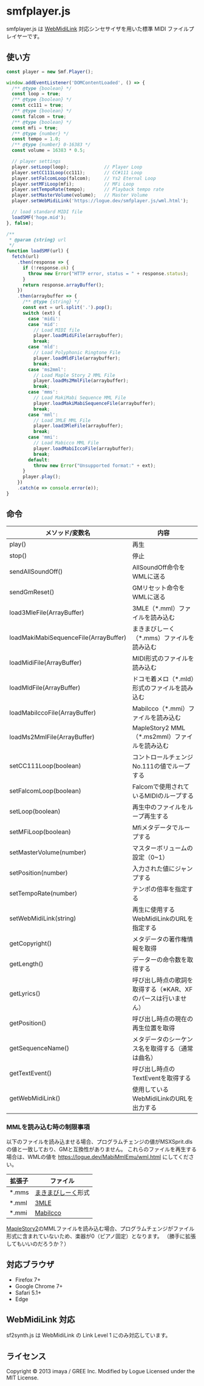 # smfplayer.js

smfplayer.js は [WebMidiLink](http://www.g200kg.com/en/docs/webmidilink/) 対応シンセサイザを用いた標準 MIDI ファイルプレイヤーです。

## 使い方

```js
const player = new Smf.Player();

window.addEventListener('DOMContentLoaded', () => {
  /** @type {boolean} */
  const loop = true;
  /** @type {boolean} */
  const cc111 = true;
  /** @type {boolean} */
  const falcom = true;
  /** @type {boolean} */
  const mfi = true;
  /** @type {number} */
  const tempo = 1.0;
  /** @type {number} 0-16383 */
  const volume = 16383 * 0.5;

  // player settings
  player.setLoop(loop);             // Player Loop
  player.setCC111Loop(cc111);       // CC#111 Loop
  player.setFalcomLoop(falcom);     // Ys2 Eternal Loop
  player.setMFiLoop(mfi);           // MFi Loop
  player.setTempoRate(tempo);       // Playback tempo rate
  player.setMasterVolume(volume);   // Master Volume
  player.setWebMidiLink('https://logue.dev/smfplayer.js/wml.html');

  // load standard MIDI file
  loadSMF('hoge.mid');
}, false);

/**
 * @param {string} url
 */
function loadSMF(url) {
  fetch(url)
    .then(response => {
      if (!response.ok) {
        throw new Error("HTTP error, status = " + response.status);
      }
      return response.arrayBuffer();
    })
    .then(arraybuffer => {
      /** @type {string} */
      const ext = url.split('.').pop();
      switch (ext) {
        case 'midi':
        case 'mid':
          // Load MIDI file
          player.loadMidiFile(arraybuffer);
          break;
        case 'mld':
          // Load Polyphonic Ringtone File
          player.loadMldFile(arraybuffer);
          break;
        case 'ms2mml':
          // Load Maple Story 2 MML File
          player.loadMs2MmlFile(arraybuffer);
          break;
        case 'mms':
          // Load MakiMabi Sequence MML File
          player.loadMakiMabiSequenceFile(arraybuffer);
          break;
        case 'mml':
          // Load 3MLE MML File
          player.load3MleFile(arraybuffer);
          break;
        case 'mmi':
          // Load Mabicco MML File
          player.loadMabiIccoFile(arraybuffer);
          break;
        default:
          throw new Error("Unsupported format:" + ext);
      }
      player.play();
    })
    .catch(e => console.error(e));
}
```

## 命令

| メソッド/変数名                        | 内容
| ------------------------------------- | ---------------------------------
| play()                                | 再生
| stop()                                | 停止
| sendAllSoundOff()                     | AllSoundOff命令をWMLに送る
| sendGmReset()                         | GMリセット命令をWMLに送る
| load3MleFile(ArrayBuffer)             | 3MLE（*.mml）ファイルを読み込む
| loadMakiMabiSequenceFile(ArrayBuffer) | まきまびしーく（*.mms）ファイルを読み込む
| loadMidiFile(ArrayBuffer)             | MIDI形式のファイルを読み込む
| loadMldFile(ArrayBuffer)              | ドコモ着メロ（*.mld）形式のファイルを読み込む
| loadMabiIccoFile(ArrayBuffer)         | MabiIcco（*.mmi）ファイルを読み込む
| loadMs2MmlFile(ArrayBuffer)           | MapleStory2 MML（*.ms2mml）ファイルを読み込む
| setCC111Loop(boolean)                 | コントロールチェンジNo.111の値でループする
| setFalcomLoop(boolean)                | Falcomで使用されているMIDIのループする
| setLoop(boolean)                      | 再生中のファイルをループ再生する
| setMFiLoop(boolean)                   | Mfiメタデータでループする
| setMasterVolume(number)               | マスターボリュームの設定（0~1）
| setPosition(number)                   | 入力された値にジャンプする
| setTempoRate(number)                  | テンポの倍率を指定する
| setWebMidiLink(string)                | 再生に使用するWebMidiLinkのURLを指定する
| getCopyright()                        | メタデータの著作権情報を取得
| getLength()                           | データーの命令数を取得する
| getLyrics()                           | 呼び出し時点の歌詞を取得する（※KAR、XFのパースは行いません）
| getPosition()                         | 呼び出し時点の現在の再生位置を取得
| getSequenceName()                     | メタデータのシーケンス名を取得する（通常は曲名）
| getTextEvent()                        | 呼び出し時点のTextEventを取得する
| getWebMidiLink()                      | 使用しているWebMidiLinkのURLを出力する

### MMLを読み込む時の制限事項

以下のファイルを読み込ませる場合、プログラムチェンジの値がMSXSprit.dlsの値と一致しており、GMと互換性がありません。
これらのファイルを再生する場合は、WMLの値を https://logue.dev/MabiMmlEmu/wml.html にしてください。

|拡張子     |ファイル
|-----------|-------------------
|*.mms      |[まきまびしーく](https://web.archive.org/web/20190331144512/http://www.geocities.jp/makimabi/)形式
|*.mml      |[3MLE](http://3ml.jp/)
|*.mmi      |[MabiIcco](https://github.com/fourthline/mmlTools)

[MapleStory2](https://maplestory2.nexon.co.jp/)のMMLファイルを読み込む場合、プログラムチェンジがファイル形式に含まれていないため、楽器が0（ピアノ固定）となります。
（勝手に拡張してもいいのだろうか？）

## 対応ブラウザ

- Firefox 7+
- Google Chrome 7+
- Safari 5.1+
- Edge

## WebMidiLink 対応

sf2synth.js は WebMidiLink の Link Level 1 にのみ対応しています。

## ライセンス

Copyright &copy; 2013 imaya / GREE Inc.
Modified by Logue
Licensed under the MIT License.